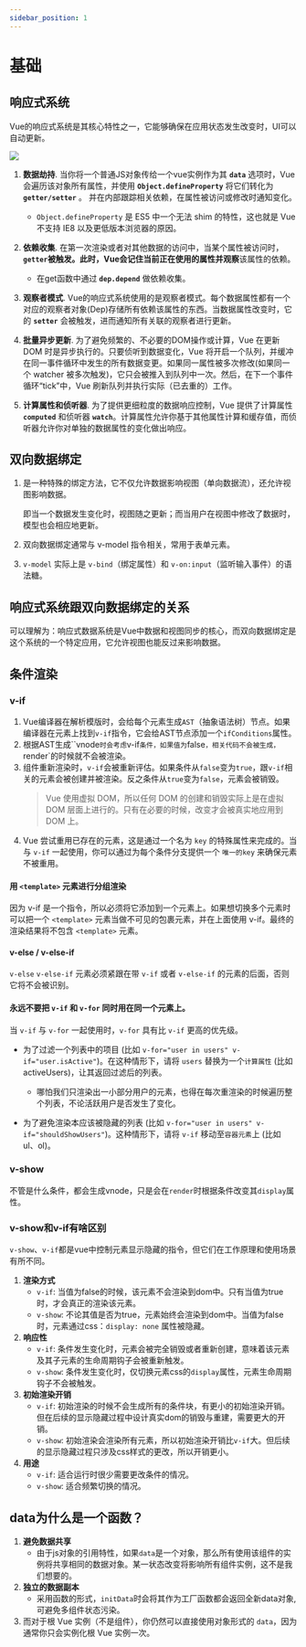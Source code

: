 ```yaml
---
sidebar_position: 1
---
```


# 基础

## 响应式系统

Vue的响应式系统是其核心特性之一，它能够确保在应用状态发生改变时，UI可以自动更新。

![](https://v2.cn.vuejs.org/images/data.png)

1. **数据劫持**. 当你将一个普通JS对象传给一个vue实例作为其 **`data`** 选项时，Vue会遍历该对象所有属性，并使用 **`Object.defineProperty`** 将它们转化为 **`getter/setter`** 。
并在内部跟踪相关依赖，在属性被访问或修改时通知变化。
    - `Object.defineProperty` 是 ES5 中一个无法 shim 的特性，这也就是 Vue 不支持 IE8 以及更低版本浏览器的原因。

2. **依赖收集**. 在第一次渲染或者对其他数据的访问中，当某个属性被访问时，**`getter`**被触发。此时，Vue会记住当前正在使用的属性并**观察**该属性的依赖。
    - 在get函数中通过 **`dep.depend`** 做依赖收集。

3. **观察者模式**. Vue的响应式系统使用的是观察者模式。每个数据属性都有一个对应的观察者对象(Dep)存储所有依赖该属性的东西。当数据属性改变时，它的 **`setter`** 会被触发，进而通知所有关联的观察者进行更新。

4. **批量异步更新**. 为了避免频繁的、不必要的DOM操作或计算，Vue 在更新 DOM 时是异步执行的。只要侦听到数据变化，Vue 将开启一个队列，并缓冲在同一事件循环中发生的所有数据变更。如果同一属性被多次修改(如果同一个 watcher 被多次触发)，它只会被推入到队列中一次。然后，在下一个事件循环“tick”中，Vue 刷新队列并执行实际（已去重的）工作。

5. **计算属性和侦听器**. 为了提供更细粒度的数据响应控制，Vue 提供了计算属性 **`computed`** 和侦听器 **`watch`**。计算属性允许你基于其他属性计算和缓存值，而侦听器允许你对单独的数据属性的变化做出响应。

## 双向数据绑定

1. 是一种特殊的绑定方法，它不仅允许数据影响视图（单向数据流），还允许视图影响数据。

    即当一个数据发生变化时，视图随之更新；而当用户在视图中修改了数据时，模型也会相应地更新。

2. 双向数据绑定通常与 v-model 指令相关，常用于表单元素。
3. `v-model` 实际上是 `v-bind`（绑定属性）和 `v-on:input`（监听输入事件）的语法糖。

## 响应式系统跟双向数据绑定的关系

可以理解为：响应式数据系统是Vue中数据和视图同步的核心，而双向数据绑定是这个系统的一个特定应用，它允许视图也能反过来影响数据。

## 条件渲染

### v-if

1. Vue编译器在解析模版时，会给每个元素生成`AST`（抽象语法树）节点。如果编译器在元素上找到`v-if`指令，它会给AST节点添加一个`ifConditions`属性。
2. 根据AST生成``vnode`时会考虑`v-if`条件，如果值为`false`，相关代码不会被生成，`render`的时候就不会被渲染。
3. 组件重新渲染时，`v-if`会被重新评估。如果条件从`false`变为`true`，跟`v-if`相关的元素会被创建并被渲染。反之条件从`true`变为`false`，元素会被销毁。
    > Vue 使用虚拟 DOM，所以任何 DOM 的创建和销毁实际上是在虚拟 DOM 层面上进行的。只有在必要的时候，改变才会被真实地应用到 DOM 上。
4. Vue 尝试重用已存在的元素，这是通过一个名为 `key` 的特殊属性来完成的。当与 `v-if` 一起使用，你可以通过为每个条件分支提供一个 `唯一的key` 来确保元素不被重用。

#### 用 `<template>` 元素进行分组渲染

因为 v-if 是一个指令，所以必须将它添加到一个元素上。如果想切换多个元素时可以把一个 `<template>` 元素当做不可见的包裹元素，并在上面使用 v-if。最终的渲染结果将不包含 `<template>` 元素。

#### v-else / v-else-if

`v-else` `v-else-if` 元素必须紧跟在带 `v-if` 或者 `v-else-if` 的元素的后面，否则它将不会被识别。

#### 永远不要把 `v-if` 和 `v-for` 同时用在同一个元素上。

当 `v-if` 与 `v-for` 一起使用时，`v-for` 具有比 `v-if` 更高的优先级。

- 为了过滤一个列表中的项目 (比如 `v-for="user in users" v-if="user.isActive"`)。在这种情形下，请将 `users` 替换为一个`计算属性` (比如 activeUsers)，让其返回过滤后的列表。
    + 哪怕我们只渲染出一小部分用户的元素，也得在每次重渲染的时候遍历整个列表，不论活跃用户是否发生了变化。

- 为了避免渲染本应该被隐藏的列表 (比如 `v-for="user in users" v-if="shouldShowUsers"`)。这种情形下，请将 `v-if` 移动至`容器元素`上 (比如 ul、ol)。

### v-show

不管是什么条件，都会生成vnode，只是会在`render`时根据条件改变其`display`属性。

### v-show和v-if有啥区别

`v-show`、`v-if`都是vue中控制元素显示隐藏的指令，但它们在工作原理和使用场景有所不同。

1. **渲染方式**
    - `v-if`: 当值为false的时候，该元素不会渲染到dom中。只有当值为true时，才会真正的渲染该元素。
    - `v-show`: 不论其值是否为true，元素始终会渲染到dom中。当值为false时，元素通过css：`display: none` 属性被隐藏。
2. **响应性**
    - `v-if`: 条件发生变化时，元素会被完全销毁或者重新创建，意味着该元素及其子元素的生命周期钩子会被重新触发。
    - `v-show`: 条件发生变化时，仅切换元素css的`display`属性，元素生命周期钩子不会被触发。
3. **初始渲染开销**
    - `v-if`: 初始渲染的时候不会生成所有的条件块，有更小的初始渲染开销。但在后续的显示隐藏过程中设计真实dom的销毁与重建，需要更大的开销。
    - `v-show`: 初始渲染会渲染所有元素，所以初始渲染开销比`v-if`大。但后续的显示隐藏过程只涉及css样式的更改，所以开销更小。
4. **用途**
    - `v-if`: 适合运行时很少需要更改条件的情况。
    - `v-show`: 适合频繁切换的情况。

## data为什么是一个函数？

1. **避免数据共享**
    - 由于js对象的引用特性，如果`data`是一个对象，那么所有使用该组件的实例将共享相同的数据对象。某一状态改变将影响所有组件实例，这不是我们想要的。
2. **独立的数据副本**
    - 采用函数的形式，`initData`时会将其作为工厂函数都会返回全新data对象,可避免多组件状态污染。
3. 而对于根 Vue 实例（不是组件），你仍然可以直接使用对象形式的 `data`，因为通常你只会实例化根 Vue 实例一次。

